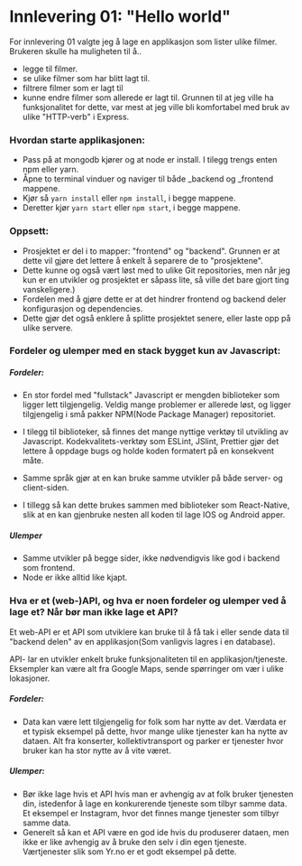# Innlevering 01: "Hello world"
For innlevering 01 valgte jeg å lage en applikasjon som lister ulike filmer. Brukeren skulle ha muligheten til å..
- legge til filmer. 
- se ulike filmer som har blitt lagt til. 
- filtrere filmer som er lagt til
- kunne endre filmer som allerede er lagt til.
Grunnen til at jeg ville ha funksjonalitet for dette, var mest at jeg ville bli komfortabel med bruk av ulike "HTTP-verb" i Express.


### Hvordan starte applikasjonen:
- Pass på at mongodb kjører og at node er install. I tilegg trengs enten npm eller yarn.
- Åpne to terminal vinduer og naviger til både _backend og _frontend mappene.
- Kjør så <code>yarn install</code> eller <code>npm install</code>, i begge mappene.
- Deretter kjør <code>yarn start</code> eller <code>npm start</code>, i begge mappene.
### Oppsett:
- Prosjektet er del i to mapper: "frontend" og "backend". Grunnen er at dette vil gjøre det lettere å enkelt å separere de to "prosjektene". 
- Dette kunne og også vært løst med to ulike Git repositories, men når jeg kun er en utvikler og prosjektet er såpass lite, så ville det bare gjort ting vanskeligere.) 
- Fordelen med å gjøre dette er at det hindrer frontend og backend deler konfigurasjon og dependencies.
- Dette gjør det også enklere å splitte prosjektet senere, eller laste opp på ulike servere.


### Fordeler og ulemper med en stack bygget kun av Javascript:

##### Fordeler:
- En stor fordel med "fullstack" Javascript er mengden biblioteker som ligger lett tilgjengelig. 
 Veldig mange problemer er allerede løst, og ligger tilgjengelig i små pakker NPM(Node Package Manager) repositoriet. 
- I tilegg til biblioteker, så finnes det mange nyttige verktøy til utvikling av Javascript. 
  Kodekvalitets-verktøy som ESLint, JSlint, Prettier gjør det lettere å oppdage bugs og holde koden formatert på en konsekvent
  måte.

- Samme språk gjør at en kan bruke samme utvikler på både server- og client-siden. 
- I tillegg så kan dette brukes sammen med biblioteker 
    som React-Native, slik at en kan gjenbruke nesten all koden til lage IOS og Android apper.

##### Ulemper 
- Samme utvikler på begge sider, ikke nødvendigvis like god i backend som frontend. 
- Node er ikke alltid like kjapt. 



### Hva er et (web-)API, og hva er noen fordeler og ulemper ved å lage et? Når bør man ikke lage et API?
Et web-API er et API som utviklere kan bruke til å få tak i eller sende data til "backend delen" av 
en applikasjon(Som vanligvis lagres i en database).

API- lar en utvikler enkelt bruke funksjonaliteten til en applikasjon/tjeneste. Eksempler kan være alt fra Google Maps,
sende spørringer om vær i ulike lokasjoner.

##### Fordeler:
- Data kan være lett tilgjengelig for folk som har nytte av det. Værdata er et typisk eksempel på dette, hvor mange ulike tjenester
kan ha nytte av dataen. Alt fra konserter, kollektivtransport og parker er tjenester hvor bruker kan ha stor nytte av å vite været.


##### Ulemper:
- Bør ikke lage hvis et API hvis man er avhengig av at folk bruker tjenesten din, istedenfor å lage en konkurerende tjeneste som
tilbyr samme data. Et eksempel er Instagram, hvor det finnes mange tjenester som tilbyr samme data. 
- Generelt så kan et API være en god ide hvis du produserer dataen, men ikke er like avhengig av å bruke den selv i din egen tjeneste.
 Værtjenester slik som Yr.no er et godt eksempel på dette.